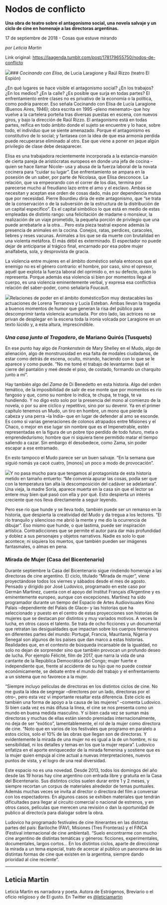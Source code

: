 # Nodos de conflicto

**Una obra de teatro sobre el antagonismo social, una novela salvaje y un ciclo de cine en homenaje a las directoras argentinas.**

17 de septiembre de 2018 - Cosas que estuve mirando

_por Leticia Martin_

Link original: https://laagenda.tumblr.com/post/178179655750/nodos-de-conflicto

![](https://64.media.tumblr.com/23be40e866e94bfffd2f5fb8eac6ef6d/tumblr_inline_pf7fmtztuC1t6q87u_500.jpg)### *Cocinando con Elisa*, de Lucia Laragione y Raúl Rizzo (teatro El Espión)

¿En qué lugares se hace visible el antagonismo social? ¿En los trabajos? ¿En los medios? ¿En la calle? ¿Es posible que surja en todas partes? El enfrentamiento entre clases no es privativo de la economía o la política, como podría parecer. Eso señala Cocinando con Elisa de Lucía Laragione (Buenos Aires, 1946); obra escrita en 1995 –pleno menemato– que hoy vuelve a la cartelera porteña tras diversas puestas en escena, con nuevos giros, y bajo la dirección de Raúl Rizzo. El antagonismo está en todas partes, reifica en todo ámbito donde el sujeto se encuentre y lo hace, sobre todo, el individuo que se siente amenazado. Porque el antagonismo es constitutivo de lo social; y fantasea con la idea de que esa armonía perdida puede recuperarse eliminado al otro. Ese que viene a poner en jaque algún privilegio de clase debe desaparecer. 


Elisa es una trabajadora recientemente incorporada a la estancia-mansión de cierta pareja de aristócratas europeos en donde una jefa de cocina –quien se hace llamar Nicole– usa y abusa de la fuerza laboral de la novata cocinera para “cuidar su lugar”. Ese enfrentamiento se ampara en la posesión de un saber, por parte de Nicolasa, que Elisa desconoce. La relación, que va empeorando con el correr de los días, termina por parecerse mucho al freudiano lazo entre el amo y el esclavo. Ambas se necesitan y aceptan ese orden de cosas dado, más por dependencia mutua que por necesidad. Pierre Bourdieu diría de este antagonismo, que “se trata de la conservación o de la subversión de la estructura de la distribución de un capital específico”. Es el capital simbólico lo que está en medio de estas empleadas de distinto rango: una felicitación de madame o monsieur, la realización de un viaje prometido, la pequeña porción de privilegio que una puede arrebatarle a la otra… Pero esta pieza teatral expone además la presencia de animales en la cocina. Conejos, ratas, perdices, caracoles, liebres y reses vacunas. Animales a los que se da muerte con brutalidad en una violenta metáfora. El más débil es exterminado. El espectador no puede dejar de anticiparse al trágico final, encarnado por esa pobre mujer analfabeta, sola, y desprovista de gracia. 


La violencia entre mujeres en el ámbito doméstico señala entonces que el enemigo no es el género contrario: el hombre, por caso, sino el opresor, aquél que explota la fuerza laboral del oprimido o, en su defecto, quién lo representa. Porque además esa violencia si bien por momentos llega al cuerpo, es una violencia eminentemente verbal, y expresa esa conflictiva relación del saber-poder, como señalaría Foucault. 


![](https://64.media.tumblr.com/23be40e866e94bfffd2f5fb8eac6ef6d/tumblr_inline_pf7fmtztuC1t6q87u_500.jpg)Relaciones de poder en el ámbito domésticoSon muy destacables las actuaciones de Lorena Terranova y Lucía Esteban. Ambas llevan la tragedia a buenos momentos de humor que generan la risa del público para descomprimir tanta violencia acumulada. Por otro lado, las actrices no se privan de desplegar en la escena toda la ironía volcada por Laragione en un texto lúcido y, a esta altura, imprescindible.


### *Una casa junto al Tragadero*, de Mariano Quirós (Tusquets)

En ese punto hay algo de *Frankenstein* de Mary Shelley en el Mudo, algo de alienación, algo de monstruosidad en esa falta de modales ciudadanos, de estar como detrás de escena, oculto, mirando, haciendo con lo que se le aparece y como puede. “No me tomé el trabajo de levantarme: bajé el cierre del pantalón y meé desde el piso, de costado, formando un charquito junto a mí”. 


Hay también algo del *Zama* de Di Benedetto en esta historia. Algo del orden temático, de la imposibilidad de salir de ese monte que por momentos es río fangoso y que, como su nombre lo indica, te chupa, te traga, te va hundiendo. Y no digo esto solo por la presencia del mono al comienzo de la novela, o por su aire cíclico y repetitivo, sino por su devenir. Ya en el primer capítulo tenemos un Mudo, un tiro en hombre, un mono que pierde la cabeza y una perra –la India– que en lugar de defender al amo se esconde. Es como si varias generaciones de colonos atrapados entre Misiones y el Chaco, o mejor en ese lugar sin nombre que es el Impenetrable, estén representadas en la figura de un pobre tipo perdido de todo futuro, meta o emprendedurismo; hombre que ni siquiera tiene permitido matar el tiempo saliendo a cazar. Sin embargo él desobedece, como Zama, sin poder escapar a ese entramado. 


En esto tampoco el Mudo parece ser un buen salvaje. “En la semana que siguió nomás ya cacé cuatro, [monos] un poco a modo de provocación”. 





![](https://64.media.tumblr.com/47e585da84810246651b1b040a877271/tumblr_inline_pf7fmuSnaT1t6q87u_250.jpg)Y no pasa mucho para que tengamos al protagonista de esta historia metido en tamaño entuerto: “Me convenía apurar las cosas, podía ser que con la temperatura tan alta la descomposición del cadáver se adelantara”. Una vieja, la madre Soria, aparece muerta en la casa sin que el lector se entere muy bien qué pasó con ella y por qué. Esto despierta un interés creciente que nos lleva directamente a seguir leyendo.


Pero ese río que hunde y se lleva todo, también puede ser un remanso en la historia, que despierta la creatividad del Mudo y da tregua a los lectores. “El río tranquilo y silencioso me abrió la mente y me dio la ocurrencia de dibujar”. Eso mismo que hunde, o que lastima, puede ser inspiración artística. Contradicciones que se permite el autor para dar más profundidad y doblez a sus personajes y objetos narrativos. Nadie es solo lo que acontece; ni siquiera los muertos, que también pueden ser imágenes fantasmales, o almas en pena. 


### Mirada de Mujer (Casa del Bicentenario)

Durante septiembre la Casa del Bicentenario sigue rindiendo homenaje a las directoras de cine argentino. El ciclo, titulado “Mirada de mujer”, viene proyectándose todos los viernes y sábados desde el mes de agosto. Pensado y dirigido por José Ludovico, programado en este caso por Germán Martínez, cuenta con el apoyo del Institut Français d’Argentine y es eminentemente europeo, aunque con excepciones. Martínez ha sido programador durante un tiempo del Espacio de Artes Audiovisuales Kino Palais –dependiente del Palais de Glace– y las historias que ha seleccionado y puesto en el centro de estas proyecciones son historias de mujeres que se destacan por distintos y muy variados motivos. A veces la lucha, en otros casos el talento. Se trata de ocho ficciones y un documental que retratan las desigualdades que impactan sobre los cuerpos femeninos en diferentes partes del mundo: Portugal, Francia, Mauritania, Nigeria y Senegal son algunos de los países que dan marco a estas historias. Realidades que, en el contexto de búsqueda incansable de la igualdad, no solo no dejan de sorprender sino que también provocan un profundo deseo de lucha. Por ejemplo Félicité, film de 2017, que narra la vida de una cantante de la República Democrática del Congo; mujer fuerte e independiente que, frente al accidente de su hijo que no puede costear económicamente, se debate entre el mundo del trabajo y el enfrentamiento a un sistema que no favorece a la mujer. 


“Siempre incluyo películas de directoras en los distintos ciclos de cine. No me gusta la idea de segregar –directores por un lado, directoras por el otro–, pero esta vez vi importante resaltar esta diferencia. Este ciclo es también una forma de apoyo a la causa de las mujeres” –comenta Ludovico. Si bien cada vez es más difusa la línea, el cine se nos presenta como un mundo en buena medida masculino. Y si bien cada vez se suman más directoras y muchas de ellas están siendo premiadas internacionalmente, no deja de ser “exótico”, lamentablemente, el rol de la mujer como directora de cine. “Noto que en varios de los festivales que programo en paralelo a estos ciclos, solo el 10% de las obras que llegan son de directoras. Y evidentemente la mirada de una mujer no es igual a la de un hombre, ni su sensibilidad, ni los detalles y temas en los que la mujer repara”. Ludovico enfatiza en el aporte enriquecedor de la mirada femenina y sostiene que es la mujer quien empuja al cine actual a nuevas interpretaciones, nuevos puntos de vista, y el logro de una real diversidad.


Este espacio no es una novedad. Desde 2013, todos los domingos del año desde las 19 horas hay cine argentino con entrada libre y gratuita en la Casa del Bicentenario. Sus distintos ciclos suelen durar entre 1 y 2 meses, y siempre recortan un corpus de materiales alrededor de temas puntuales. Además muchas veces se invita al director o directora del film a conversar con los espectadores. En algunos casos se exhiben materiales que tendrán dificultades para llegar al circuito comercial o nacional de estrenos, y en otros casos, películas que merecen una revisión o dan la oportunidad de publico al director/a para dialogar sobre la obra. 


Ludovico ha programado festivales de cine itinerantes en las distintas partes del país: Bariloche (FAV), Misiones (Tres Fronteras) y el FINCA (Festival internacional de cine ambiental). “Suelo encontrarme con mucho cine argentino de distintas temáticas y géneros: ficciones, experimentales, documentales, largos cortos… En los distintos ciclos, aparte de direccionar la mirada a un tema especial, trato de acercar al público un panorama de las distintas formas de cine que existen en la argentina, siempre dando prioridad al cine reciente”.
 

  
  


---

Leticia Martin
--------------

Leticia Martin es narradora y poeta. Autora de Estrógenos, Breviario o el oficio religioso y de El gusto. En Twitter es [@leticiamartin](https://twitter.com/leticiamartin) 

